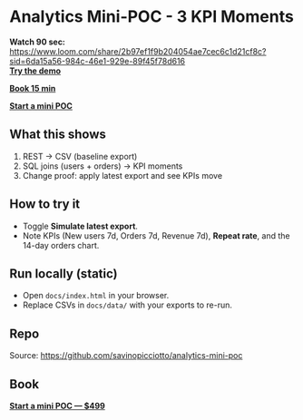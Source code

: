 # Analytics Mini-POC - 3 KPI Moments

**Watch 90 sec:** https://www.loom.com/share/2b97ef1f9b204054ae7cec6c1d21cf8c?sid=6da15a56-984c-46e1-929e-89f45f78d616  
<a href="https://savinopicciotto.github.io/analytics-mini-poc)"
     target="_blank" rel="noopener">**Try the demo**</a> 

<a href="https://stan.store/Savino/p/minipoc?utm_source=pages-analytics&utm_medium=cta&utm_campaign=mini_poc](https://calendly.com/savinop/intro?utm_source=analytics-minipoc&utm_medium=readme&utm_campaign=90s
)"
     target="_blank" rel="noopener">**Book 15 min**</a> 

<a href="https://stan.store/Savino/p/minipoc?utm_source=pages-analytics&utm_medium=cta&utm_campaign=mini_poc"
     target="_blank" rel="noopener">
**Start a mini POC**</a>

## What this shows
1. REST → CSV (baseline export)
2. SQL joins (users + orders) → KPI moments
3. Change proof: apply latest export and see KPIs move

## How to try it
- Toggle **Simulate latest export**.
- Note KPIs (New users 7d, Orders 7d, Revenue 7d), **Repeat rate**, and the 14-day orders chart.

## Run locally (static)
- Open `docs/index.html` in your browser.
- Replace CSVs in `docs/data/` with your exports to re-run.

## Repo
Source: https://github.com/savinopicciotto/analytics-mini-poc

## Book
<p style="margin:6px 0 0;">
  <a href="https://stan.store/Savino/p/minipoc?utm_source=pages-analytics&utm_medium=cta&utm_campaign=mini_poc"
     target="_blank" rel="noopener"><strong>Start a mini POC — $499</strong></a>
</p>
